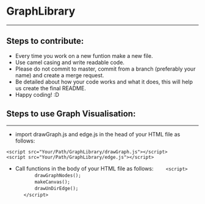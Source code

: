 # GraphLibrary
___
## Steps to contribute:
- Every time you work on a new funtion make a new file.
- Use camel casing and write readable code.
- Please do not commit to master, commit from a branch (preferably your name) and create a merge request.
- Be detailed about how your code works and what it does, this will help us create the final README.
- Happy coding! :D

## Steps to use Graph Visualisation:
___
- import drawGraph.js and edge.js in the head of your HTML file as follows:  

`<script src="Your/Path/GraphLibrary/drawGraph.js"></script>`  
`<script src="Your/Path/GraphLibrary/edge.js"></script>`  

- Call functions in the body of your HTML file as follows:
`    <script>`  
`       drawGraphNodes();`  
`       makeCanvas();`  
`       drawUnDirEdge();`  
`    </script> `  
